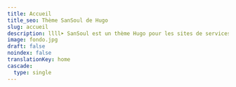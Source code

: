 ```yaml
---
title: Accueil
title_seo: Thème SanSoul de Hugo
slug: accueil
description: llll➤ SanSoul est un thème Hugo pour les sites de services ✅ par lorensansol.
image: fondo.jpg
draft: false
noindex: false
translationKey: home
cascade:
  type: single
---
```

